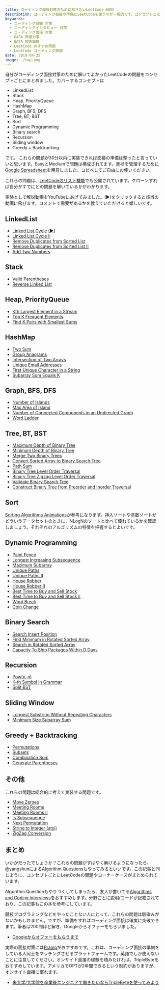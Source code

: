```yaml
---
title: コーディング面接対策のために解きたいLeetCode 60問
description: コーディング面接の準備にLeetCodeを使うのが一般的です。コンセプトごとに解いてよかった問題をまとめました。
keywords:
  - コーディング試験 対策
  - コーディングインタビュー 対策
  - コーディング面接 対策
  - GAFA 面接対策
  - GAFA 技術面接
  - LeetCode おすすめ問題
  - LeetCode コーディング面接
date: 2019-04-25
image: ./top.png
---
```


自分がコーディング面接対策のために解いてよかったLeetCodeの問題をコンセプトごとにまとめました。カバーするコンセプトは

* LinkedList
* Stack
* Heap, PriorityQueue
* HashMap
* Graph, BFS, DFS
* Tree, BT, BST
* Sort
* Dynamic Programming
* Binary search
* Recursion
* Sliding window
* Greedy + Backtracking

です。 これらの問題が30分以内に実装できれば面接の準備は整ったと言っていいと思います。EasyとMediumで問題は構成されてます。進捗を管理するために[Google Spreadsheet](https://docs.google.com/spreadsheets/d/1Y98QKaYPazWImEt1nA_ocpGNJ-yQjH1FAsVQhUQ7OTw/edit?usp=sharing)を用意しました。コピペしてご自由にお使いください。

これらの問題は、[LeetCodeのリスト機能](https://leetcode.com/list/xo2bgr0r)でも公開されています。クローンすれば自分がすでにどの問題を解いているかがわかります。

実験として解説動画をYouTubeにあげてみました。(▶)をクリックすると該当の動画に飛びます。コメントで需要があるかを教えていただけると嬉しいです。

## LinkedList

* [Linked List Cycle](https://leetcode.com/problems/linked-list-cycle/) [(▶)](https://youtu.be/RL6n1k7-n3M)
* [Linked List Cycle II](https://leetcode.com/problems/linked-list-cycle-ii/)
* [Remove Duplicates from Sorted List](https://leetcode.com/problems/remove-duplicates-from-sorted-list/)
* [Remove Duplicates from Sorted List II](https://leetcode.com/problems/remove-duplicates-from-sorted-list-ii/)
* [Add Two Numbers](https://leetcode.com/problems/add-two-numbers/)

## Stack

* [Valid Parentheses](https://leetcode.com/problems/valid-parentheses/)
* [Reverse Linked List](https://leetcode.com/problems/reverse-linked-list/)

## Heap, PriorityQueue

* [Kth Largest Element in a Stream](https://leetcode.com/problems/kth-largest-element-in-a-stream/)
* [Top K Frequent Elements](https://leetcode.com/problems/top-k-frequent-elements/)
* [Find K Pairs with Smallest Sums](https://leetcode.com/problems/find-k-pairs-with-smallest-sums/)

## HashMap

* [Two Sum](https://leetcode.com/problems/two-sum/)
* [Group Anagrams](https://leetcode.com/problems/group-anagrams/)
* [Intersection of Two Arrays](https://leetcode.com/problems/intersection-of-two-arrays/)
* [Unique Email Addresses](https://leetcode.com/problems/unique-email-addresses/)
* [First Unique Character in a String](https://leetcode.com/problems/first-unique-character-in-a-string/)
* [Subarray Sum Equals K](https://leetcode.com/problems/subarray-sum-equals-k/)

## Graph, BFS, DFS

* [Number of Islands](https://leetcode.com/problems/number-of-islands/)
* [Max Area of Island](https://leetcode.com/problems/max-area-of-island/)
* [Number of Connected Components in an Undirected Graph](https://leetcode.com/problems/number-of-connected-components-in-an-undirected-graph/)
* [Word Ladder](https://leetcode.com/problems/word-ladder/)

## Tree, BT, BST

* [Maximum Depth of Binary Tree](https://leetcode.com/problems/maximum-depth-of-binary-tree/)
* [Minimum Depth of Binary Tree](https://leetcode.com/problems/minimum-depth-of-binary-tree/)
* [Merge Two Binary Trees](https://leetcode.com/problems/merge-two-binary-trees/)
* [Convert Sorted Array to Binary Search Tree](https://leetcode.com/problems/convert-sorted-array-to-binary-search-tree/)
* [Path Sum](https://leetcode.com/problems/path-sum/)
* [Binary Tree Level Order Traversal](https://leetcode.com/problems/binary-tree-level-order-traversal/)
* [Binary Tree Zigzag Level Order Traversal](https://leetcode.com/problems/binary-tree-zigzag-level-order-traversal/)
* [Validate Binary Search Tree](https://leetcode.com/problems/validate-binary-search-tree/)
* [Construct Binary Tree from Preorder and Inorder Traversal](https://leetcode.com/problems/construct-binary-tree-from-preorder-and-inorder-traversal/)

## Sort

[Sorting Algorithms Animations](https://www.toptal.com/developers/sorting-algorithms)が参考になります。挿入ソートや基数ソートがどういうデータセットのときに、NLogNのソートと比べて優れているかを確認しましょう。それぞれのアルゴリズムの特徴を把握するとよいです。

## Dynamic Programming

* [Paint Fence](https://leetcode.com/problems/paint-fence/)
* [Longest Increasing Subsequence](https://leetcode.com/problems/longest-increasing-subsequence/)
* [Maximum Subarray](https://leetcode.com/problems/maximum-subarray/)
* [Unique Paths](https://leetcode.com/problems/unique-paths/)
* [Unique Paths II](https://leetcode.com/problems/unique-paths-ii/)
* [House Robber](https://leetcode.com/problems/house-robber/)
* [House Robber II](https://leetcode.com/problems/house-robber-ii/)
* [Best Time to Buy and Sell Stock](https://leetcode.com/problems/best-time-to-buy-and-sell-stock/)
* [Best Time to Buy and Sell Stock II](https://leetcode.com/problems/best-time-to-buy-and-sell-stock-ii/)
* [Word Break](https://leetcode.com/problems/word-break/)
* [Coin Change](https://leetcode.com/problems/coin-change/)

## Binary Search

* [Search Insert Position](https://leetcode.com/problems/search-insert-position/)
* [Find Minimum in Rotated Sorted Array](https://leetcode.com/problems/find-minimum-in-rotated-sorted-array/)
* [Search in Rotated Sorted Array](https://leetcode.com/problems/search-in-rotated-sorted-array/)
* [Capacity To Ship Packages Within D Days](https://leetcode.com/problems/capacity-to-ship-packages-within-d-days/)

## Recursion

* [Pow(x, n)](https://leetcode.com/problems/powx-n/)
* [K-th Symbol in Grammar](https://leetcode.com/problems/k-th-symbol-in-grammar/)
* [Split BST](https://leetcode.com/problems/split-bst/)

## Sliding Window

* [Longest Substring Without Repeating Characters](https://leetcode.com/problems/longest-substring-without-repeating-characters/)
* [Minimum Size Subarray Sum](https://leetcode.com/problems/minimum-size-subarray-sum/)

## Greedy + Backtracking

* [Permutations](https://leetcode.com/problems/permutations/)
* [Subsets](https://leetcode.com/problems/subsets/)
* [Combination Sum](https://leetcode.com/problems/combination-sum/)
* [Generate Parentheses](https://leetcode.com/problems/generate-parentheses/)

## その他

これらの問題は総合的に考えて実装する問題です。

* [Move Zeroes](https://leetcode.com/problems/move-zeroes/)
* [Meeting Rooms](https://leetcode.com/problems/meeting-rooms/)
* [Meeting Rooms II](https://leetcode.com/problems/meeting-rooms-ii/)
* [Is Subsequence](https://leetcode.com/problems/is-subsequence/)
* [Next Permutation](https://leetcode.com/problems/next-permutation/)
* [String to Integer (atoi)](https://leetcode.com/problems/string-to-integer-atoi/)
* [ZigZag Conversion](https://leetcode.com/problems/zigzag-conversion/)

## まとめ

いかがだったでしょうか？これらの問題がすばやく解けるようになったら、@yangshunによる[Algorithm Questions](https://github.com/yangshun/tech-interview-handbook/tree/master/algorithms)もやってみるといいです。この記事と同じように、コンセプトごとにLeetCodeの問題やコーナーケースがまとめられています。

Algorithm Questionもやりつくしてしまったら、友人が書いてる[Algorithms and Coding Interviews](https://github.com/liyin2015/Algorithms-and-Coding-Interviews/blob/master/Preparing_for_the_real-world_software_engineering.pdf)をおすすめします。分野ごとに説明/コードが記載されており、この記事もこの本を参考にしています。

競技プログラミングなどをやったことない人にとって、これらの問題は馴染みがないかもしれません。ですが、準備をすればコーディング面接は確実に突破できます。筆者は200問ほど解き、Googleからオファーをもらいました。

* [Googleからオファーをもらうまで](/google)

実際の面接対策には[Pramp](https://www.pramp.com/#/)がおすすめです。これは、コーディング面接の準備をしている人同士をマッチングさせるプラットフォームです。英語でしか使えないことに注意してください。オンサイト面接の経験を積みたければ、TripleByteをおすすめしています。アメリカでOPTが2年間できるという制約がありますが、オンサイト面接に慣れます。

* [米大学/大学院を卒業後エンジニアで働きたいならTripleByteを使ってみよう](/triplebyte)